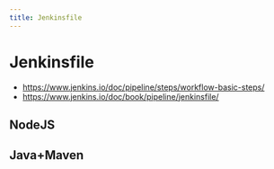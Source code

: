 ```yaml
---
title: Jenkinsfile
---
```


# Jenkinsfile

- https://www.jenkins.io/doc/pipeline/steps/workflow-basic-steps/
- https://www.jenkins.io/doc/book/pipeline/jenkinsfile/

## NodeJS

## Java+Maven
